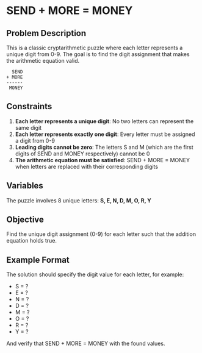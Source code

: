 
# SEND + MORE = MONEY

## Problem Description

This is a classic cryptarithmetic puzzle where each letter represents a unique digit from 0-9. The goal is to find the digit assignment that makes the arithmetic equation valid.

```
  SEND
+ MORE
------
 MONEY
```

## Constraints

1. **Each letter represents a unique digit**: No two letters can represent the same digit
2. **Each letter represents exactly one digit**: Every letter must be assigned a digit from 0-9
3. **Leading digits cannot be zero**: The letters S and M (which are the first digits of SEND and MONEY respectively) cannot be 0
4. **The arithmetic equation must be satisfied**: SEND + MORE = MONEY when letters are replaced with their corresponding digits

## Variables

The puzzle involves 8 unique letters: **S, E, N, D, M, O, R, Y**

## Objective

Find the unique digit assignment (0-9) for each letter such that the addition equation holds true.

## Example Format

The solution should specify the digit value for each letter, for example:
- S = ?
- E = ?
- N = ?
- D = ?
- M = ?
- O = ?
- R = ?
- Y = ?

And verify that SEND + MORE = MONEY with the found values.